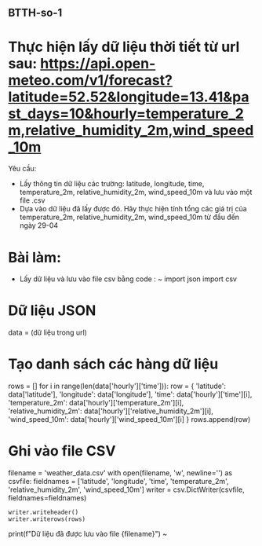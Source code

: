 ## BTTH-so-1
# Thực hiện lấy dữ liệu thời tiết từ url sau: https://api.open-meteo.com/v1/forecast?latitude=52.52&longitude=13.41&past_days=10&hourly=temperature_2m,relative_humidity_2m,wind_speed_10m
Yêu cầu:
+ Lấy thông tin dữ liệu các trường: latitude, longitude, time, temperature_2m, relative_humidity_2m, wind_speed_10m và lưu vào một file .csv
+ Dựa vào dữ liệu đã lấy được đó. Hãy thực hiện tính tổng các giá trị của temperature_2m, relative_humidity_2m, wind_speed_10m từ đầu đến ngày 29-04

# Bài làm:
* Lấy dữ liệu và lưu vào file csv bằng code :
~
import json
import csv

# Dữ liệu JSON
data = (dữ liệu trong url)
# Tạo danh sách các hàng dữ liệu
rows = []
for i in range(len(data['hourly']['time'])):
    row = {
        'latitude': data['latitude'],
        'longitude': data['longitude'],
        'time': data['hourly']['time'][i],
        'temperature_2m': data['hourly']['temperature_2m'][i],
        'relative_humidity_2m': data['hourly']['relative_humidity_2m'][i],
        'wind_speed_10m': data['hourly']['wind_speed_10m'][i]
    }
    rows.append(row)

# Ghi vào file CSV
filename = 'weather_data.csv'
with open(filename, 'w', newline='') as csvfile:
    fieldnames = ['latitude', 'longitude', 'time', 'temperature_2m', 'relative_humidity_2m', 'wind_speed_10m']
    writer = csv.DictWriter(csvfile, fieldnames=fieldnames)
    
    writer.writeheader()
    writer.writerows(rows)

print(f"Dữ liệu đã được lưu vào file {filename}")
~

 
